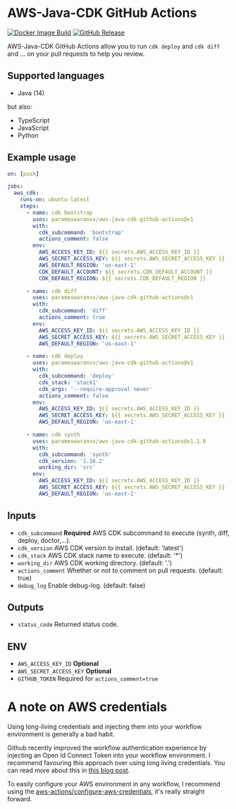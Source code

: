 
# AWS-Java-CDK GitHub Actions
[![Docker Image Build](https://github.com/roechi/aws-java-cdk-github-actions/actions/workflows/build-docker-image.yml/badge.svg)](https://github.com/roechi/aws-java-cdk-github-actions/actions/workflows/build-docker-image.yml)
[![GitHub Release](https://img.shields.io/github/release/roechi/aws-java-cdk-github-actions.svg?style=flat)](https://github.com/roechi/aws-java-cdk-github-actions/releases) 

AWS-Java-CDK GitHub Actions allow you to run `cdk deploy` and `cdk diff` and ... on your pull requests to help you review.

## Supported languages

- Java (14)

but also:
- TypeScript
- JavaScript
- Python


## Example usage

```yaml
on: [push]

jobs:
  aws_cdk:
    runs-on: ubuntu-latest
    steps:
      - name: cdk bootstrap
        uses: parameswaranvv/aws-java-cdk-github-actions@v1
        with:
          cdk_subcommand: 'bootstrap'
          actions_comment: false
        env:
          AWS_ACCESS_KEY_ID: ${{ secrets.AWS_ACCESS_KEY_ID }}
          AWS_SECRET_ACCESS_KEY: ${{ secrets.AWS_SECRET_ACCESS_KEY }}
          AWS_DEFAULT_REGION: 'us-east-1'
          CDK_DEFAULT_ACCOUNT: ${{ secrets.CDK_DEFAULT_ACCOUNT }}
          CDK_DEFAULT_REGION: ${{ secrets.CDK_DEFAULT_REGION }}

      - name: cdk diff
        uses: parameswaranvv/aws-java-cdk-github-actions@v1
        with:
          cdk_subcommand: 'diff'
          actions_comment: true
        env:
          AWS_ACCESS_KEY_ID: ${{ secrets.AWS_ACCESS_KEY_ID }}
          AWS_SECRET_ACCESS_KEY: ${{ secrets.AWS_SECRET_ACCESS_KEY }}
          AWS_DEFAULT_REGION: 'us-east-1'

      - name: cdk deploy
        uses: parameswaranvv/aws-java-cdk-github-actions@v1
        with:
          cdk_subcommand: 'deploy'
          cdk_stack: 'stack1'
          cdk_args: '--require-approval never'
          actions_comment: false
        env:
          AWS_ACCESS_KEY_ID: ${{ secrets.AWS_ACCESS_KEY_ID }}
          AWS_SECRET_ACCESS_KEY: ${{ secrets.AWS_SECRET_ACCESS_KEY }}
          AWS_DEFAULT_REGION: 'us-east-1'

      - name: cdk synth
        uses: parameswaranvv/aws-java-cdk-github-actions@v1.1.0
        with:
          cdk_subcommand: 'synth'
          cdk_version: '1.16.2'
          working_dir: 'src'
        env:
          AWS_ACCESS_KEY_ID: ${{ secrets.AWS_ACCESS_KEY_ID }}
          AWS_SECRET_ACCESS_KEY: ${{ secrets.AWS_SECRET_ACCESS_KEY }}
          AWS_DEFAULT_REGION: 'us-east-1'
```

## Inputs

- `cdk_subcommand` **Required** AWS CDK subcommand to execute (synth, diff, deploy, doctor,...).
- `cdk_version` AWS CDK version to install. (default: 'latest')
- `cdk_stack` AWS CDK stack name to execute. (default: '*')
- `working_dir` AWS CDK working directory. (default: '.')
- `actions_comment` Whether or not to comment on pull requests. (default: true)
- `debug_log` Enable debug-log. (default: false)

## Outputs

- `status_code` Returned status code.

## ENV

- `AWS_ACCESS_KEY_ID` **Optional**
- `AWS_SECRET_ACCESS_KEY` **Optional**
- `GITHUB_TOKEN` Required for `actions_comment=true`

# A note on AWS credentials
Using long-living credentials and injecting them into your workflow environment is generally a bad habit. 

Github recently improved the workflow authentication experience by injecting an Open Id Connect Token into your workflow environment. I recommend favouring this approach over using long living credentials. You can read more about this in [this blog post](https://github.blog/changelog/2021-10-27-github-actions-secure-cloud-deployments-with-openid-connect/). 

To easily configure your AWS environment in any workflow, I recommend using the [aws-actions/configure-aws-credentials](https://github.com/aws-actions/configure-aws-credentials), it's really straight forward.
